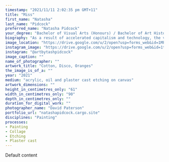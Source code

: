 ```yaml
---
timestamp: "2021/11/11 2:02:35 pm GMT+11"
title: "Miss"
first_name: "Natasha"
last_name: "Pidcock"
preferred_name: "Natasha Pidcock"
your_degree: "Bachelor of Visual Arts (Honours) / Bachelor of Art History and Curatorship"
biography: "As a result of accelerated capitalism and technology, the virtual and physical space we inhabit is characterised by the endless circulation of imagery. My artwork explores how image proliferation in analogue and digital media networks can be represented in painting. The formal elements I employ in my work are influenced by photo-digital techniques of collage, digital image circulation, and the repetition and degradation of printmaking. The decision to use these processes is informed by my research into the history of art and contemporary image culture. I am particularly interested in what ways the painting process can decelerate the speed in which images are consumed. My research asks whether painting can make us more aware of the effect of networks, and the temporality of images in our disposable culture of contemporary capitalism."
image_location: "https://drive.google.com/u/2/open?usp=forms_web&id=1MPE77Lx-YRrtX-OiUAWkN2AIi2D-T_nv"
instagram_image: "https://drive.google.com/u/2/open?usp=forms_web&id=1tsE3sRCdJphY7xfApICkwbVEpuGOHq9H"
instagram: "@artbytashpidcock"
image_caption: ""
name_of_photographer: ""
artwork_title: "Cotton, Disco, Oranges"
the_image_is_of_a: ""
year: "2021"
medium: "acrylic, oil and plaster cast etching on canvas"
artwork_dimensions: ""
height_in_centimetres_only: "61"
width_in_centimetres_only: "90"
depth_in_centimetres_only: ""
duration_for_digital_work: ""
photographer_name: "David Paterson"
portfolio_url: "natashapidcock.cargo.site"
disciplines: "Painting"
processes:
- Painting
- Collage
- Etching
- Plaster cast
---
```


Default content